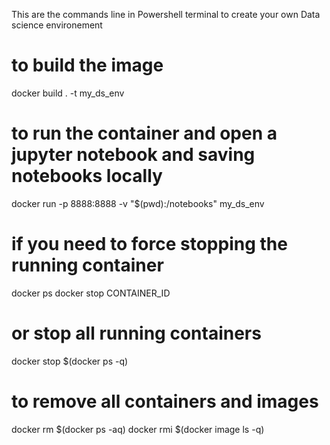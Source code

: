 This are the commands line in Powershell terminal to create your own Data science environement

# to build the image 
docker build . -t my_ds_env

# to run the container and open a jupyter notebook and saving notebooks locally
docker run -p 8888:8888 -v "$(pwd):/notebooks" my_ds_env

# if you need to force stopping the running container
docker ps
docker stop CONTAINER_ID

# or stop all running containers
docker stop $(docker ps -q)

# to remove all containers and images
docker rm $(docker ps -aq)
docker rmi $(docker image ls -q)
